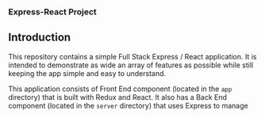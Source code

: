### Express-React Project

## Introduction
This repository contains a simple Full Stack Express / React application. It is intended to demonstrate as wide an array of features as possible while still keeping the app simple and easy to understand.
 

 
 This application consists of Front End component (located in the `app` directory) that is built with Redux and React. It also has a Back End component (located in the `server` directory) that uses Express to manage

